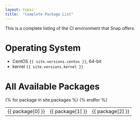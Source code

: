 ```yaml
---
layout: topic
title:  "Complete Package List"
---
```


This is a complete listing of the CI environment that Snap offers.

# Operating System

* CentOS `{{ site.versions.centos }}`, 64-bit
* kernel `{{ site.versions.kernel }}`

# All Available Packages

<table class='all-available-packages'>
  {% for package in site.packages %}
  <tr>
    <td>{{ package[0] }}</td>
    <td>{{ package[1] }}</td>
    <td>{{ package[2] }}</td>
  </tr>
  {% endfor %}
</table>
